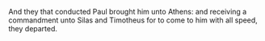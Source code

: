 And they that conducted Paul brought him unto Athens: and receiving a commandment unto Silas and Timotheus for to come to him with all speed, they departed.
